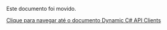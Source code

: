 Este documento foi movido.

[Clique para navegar até o documento Dynamic C# API Clients](../API/Dynamic-CSharp-API-Clients.md)